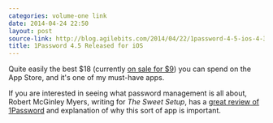 ```yaml
---
categories: volume-one link
date: 2014-04-24 22:50
layout: post
source-link: http://blog.agilebits.com/2014/04/22/1password-4-5-ios-4-3-mac/
title: 1Password 4.5 Released for iOS
---
```

Quite easily the best $18 (currently [on sale for $9](https://itunes.apple.com/us/app/1password-password-manager/id568903335)) you can spend on the App Store, and it's one of my must-have apps. 

If you are interested in seeing what password management is all about, Robert McGinley Myers, writing for _The Sweet Setup_, has a [great review of 1Password](http://thesweetsetup.com/apps/best-password-manager-and-why-you-need-one/) and explanation of why this sort of app is important.